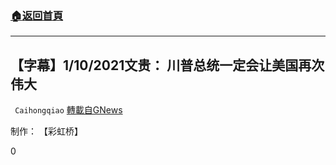 ###  [:house:返回首頁](https://github.com/ourhimalayas/txt)
---

## 【字幕】1/10/2021文贵： 川普总统一定会让美国再次伟大
` Caihongqiao` [轉載自GNews](https://gnews.org/zh-hans/749803/)

制作： 【彩虹桥】

0
